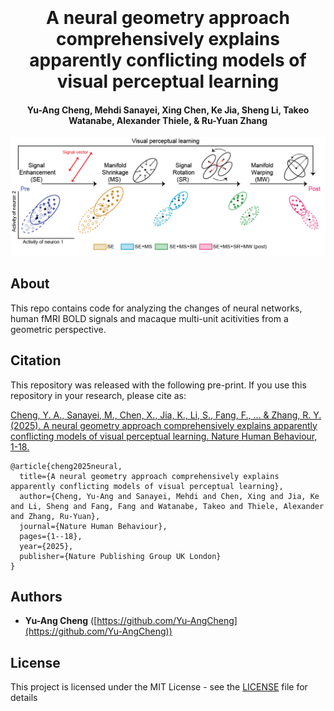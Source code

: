 <h1 align="center">
  <br>
  <br>
  A neural geometry approach comprehensively explains apparently conflicting models of visual perceptual learning
  <br>
</h1>

<h4 align="center">Yu-Ang Cheng, Mehdi Sanayei, Xing Chen, Ke Jia, Sheng Li, Takeo Watanabe, Alexander Thiele, & Ru-Yuan Zhang</h4>

<div align="center" width="800">
<img src="illustrations/VPL.png" width="800"> <br> 
</p>

</div>


## About
This repo contains code for analyzing the changes of neural networks, human fMRI BOLD signals and macaque multi-unit acitivities from a geometric perspective.

## Citation
This repository was released with the following pre-print. If you use this repository in your research, please cite as:

[Cheng, Y. A., Sanayei, M., Chen, X., Jia, K., Li, S., Fang, F., ... & Zhang, R. Y. (2025). A neural geometry approach comprehensively explains apparently conflicting models of visual perceptual learning. Nature Human Behaviour, 1-18.](https://www.nature.com/articles/s41562-025-02149-x)

```
@article{cheng2025neural,
  title={A neural geometry approach comprehensively explains apparently conflicting models of visual perceptual learning},
  author={Cheng, Yu-Ang and Sanayei, Mehdi and Chen, Xing and Jia, Ke and Li, Sheng and Fang, Fang and Watanabe, Takeo and Thiele, Alexander and Zhang, Ru-Yuan},
  journal={Nature Human Behaviour},
  pages={1--18},
  year={2025},
  publisher={Nature Publishing Group UK London}
}
```

## Authors
* **Yu-Ang Cheng** ([https://github.com/Yu-AngCheng](https://github.com/Yu-AngCheng))

## License
This project is licensed under the MIT License - see the [LICENSE](LICENSE) file for details
